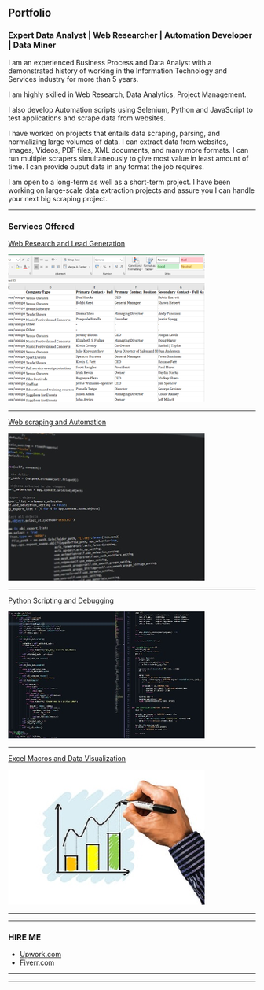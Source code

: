 ## Portfolio

### Expert Data Analyst | Web Researcher | Automation Developer | Data Miner

I am an experienced Business Process and Data Analyst with a demonstrated history of working in the Information Technology and Services industry for more than 5 years.

I am highly skilled in Web Research, Data Analytics, Project Management.

I also develop Automation scripts using Selenium, Python and JavaScript to test applications and scrape data from websites.

I have worked on projects that entails data scraping, parsing, and normalizing large volumes of data. I can extract data from websites, Images, Videos, PDF files, XML documents, and many more formats. I can run multiple scrapers simultaneously to give most value in least amount of time. I can provide ouput data in any format the job requires.

I am open to a long-term as well as a short-term project. I have been working on large-scale data extraction projects and assure you I can handle your next big scraping project.


---

### Services Offered 

[Web Research and Lead Generation](/leadgen)

<a href="/leadgen">
<img src="images/thumbnail1.jpg?raw=true"/>
</a>


---

[Web scraping and Automation](/scraping)

<a href="/scraping">
<img src="images/thumbnail2.jpg?raw=true"/>
</a>


---

[Python Scripting and Debugging](/python)

<a href="/python">
<img src="images/thumbnail3.jpg?raw=true"/>
</a>


---

[Excel Macros and Data Visualization](/excel)

<a href="/excel">
<img src="images/thumbnail4.jpg?raw=true"/>
</a>


---

---

### HIRE ME

 - [Upwork.com](https://www.upwork.com/o/profiles/users/~01839791ddb1ede3fa/)
 - [Fiverr.com](https://www.fiverr.com/kowshikanagaraj/)

---

---